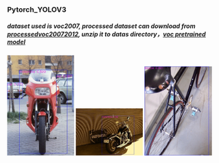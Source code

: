### Pytorch_YOLOV3 <br>

##### dataset used is voc2007, processed dataset can download from [processedvoc20072012](https://share.weiyun.com/NLjLT13V), unzip it to datas directory，[voc pretrained model](https://share.weiyun.com/7sTyVd7N)<br>

<img src="images/1.jpg" width="31%" /> <img src="images/2.jpg" width="31%" /> <img src="images/3.jpg" width="31%" />